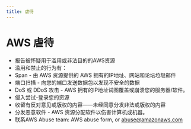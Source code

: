 ```yaml
---
title: 虐待
---
```


# AWS 虐待

- 报告被怀疑用于滥用或非法目的的AWS资源
- 滥用和禁止的行为有：
- Span - 由 AWS 资源提供的 AWS 拥有的IP地址、网站和论坛垃圾邮件
- 端口扫描 - 向您的端口发送数据包以发现不安全的数据
- DoS 或 DDoS 攻击 - AWS 拥有的IP地址试图覆盖或崩溃您的服务器/软件。
- 侵入尝试-登录您的资源
- 收留有反对意见或版权的内容――未经同意分发非法或版权的内容
- 分发恶意软件 - AWS 资源分配软件以伤害计算机或机器。
- 联系AWS Abuse team: AWS abuse form, or abuse@amazonaws.com
